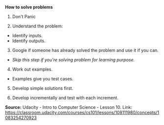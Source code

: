 **How to solve problems**

1. Don't Panic

2. Understand the problem:
  - Identify inputs.
  - Identify outputs.

3. Google if someone has already solved the problem and use it if you can.
  - *Skip this step if you're solving problem for learning purpose.*

4. Work out examples.
  - Examples give you test cases.

5. Develop simple solutions first.

6. Develop incrementally and test with each increment.


**Source:**
Udacity - Intro to Computer Science - Lesson 10.
Link: https://classroom.udacity.com/courses/cs101/lessons/108111980/concepts/1083254270923
